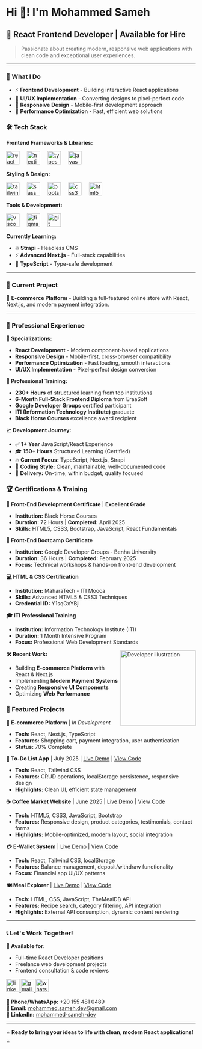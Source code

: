 # Hi 👋! I'm Mohammed Sameh

## 🚀 React Frontend Developer | Available for Hire

> Passionate about creating modern, responsive web applications with clean code and exceptional user experiences.

---

### 💼 What I Do
- ⚡ **Frontend Development** - Building interactive React applications
- 🎨 **UI/UX Implementation** - Converting designs to pixel-perfect code
- 📱 **Responsive Design** - Mobile-first development approach
- 🔧 **Performance Optimization** - Fast, efficient web solutions

### 🛠️ Tech Stack

**Frontend Frameworks & Libraries:**
<div align="left">
  <img src="https://cdn.jsdelivr.net/gh/devicons/devicon/icons/react/react-original.svg" height="35" alt="react logo" title="React" />
  <img width="12" />
  <img src="https://cdn.jsdelivr.net/gh/devicons/devicon/icons/nextjs/nextjs-original.svg" height="35" alt="nextjs logo" title="Next.js" />
  <img width="12" />
  <img src="https://cdn.jsdelivr.net/gh/devicons/devicon/icons/typescript/typescript-original.svg" height="35" alt="typescript logo" title="TypeScript" />
  <img width="12" />
  <img src="https://cdn.jsdelivr.net/gh/devicons/devicon/icons/javascript/javascript-original.svg" height="35" alt="javascript logo" title="JavaScript" />
</div>

**Styling & Design:**
<div align="left">
  <img src="https://cdn.jsdelivr.net/gh/devicons/devicon/icons/tailwindcss/tailwindcss-original-wordmark.svg" height="35" alt="tailwindcss logo" title="Tailwind CSS" />
  <img width="12" />
  <img src="https://cdn.jsdelivr.net/gh/devicons/devicon/icons/sass/sass-original.svg" height="35" alt="sass logo" title="Sass" />
  <img width="12" />
  <img src="https://cdn.jsdelivr.net/gh/devicons/devicon/icons/bootstrap/bootstrap-original.svg" height="35" alt="bootstrap logo" title="Bootstrap" />
  <img width="12" />
  <img src="https://cdn.jsdelivr.net/gh/devicons/devicon/icons/css3/css3-original.svg" height="35" alt="css3 logo" title="CSS3" />
  <img width="12" />
  <img src="https://cdn.jsdelivr.net/gh/devicons/devicon/icons/html5/html5-original.svg" height="35" alt="html5 logo" title="HTML5" />
</div>

**Tools & Development:**
<div align="left">
  <img src="https://cdn.jsdelivr.net/gh/devicons/devicon/icons/vscode/vscode-original.svg" height="35" alt="vscode logo" title="VS Code" />
  <img width="12" />
  <img src="https://cdn.jsdelivr.net/gh/devicons/devicon/icons/figma/figma-original.svg" height="35" alt="figma logo" title="Figma" />
  <img width="12" />
  <img src="https://cdn.jsdelivr.net/gh/devicons/devicon/icons/git/git-original.svg" height="35" alt="git logo" title="Git" />
</div>

**Currently Learning:**
- 🔥 **Strapi** - Headless CMS
- ⚡ **Advanced Next.js** - Full-stack capabilities
- 💪 **TypeScript** - Type-safe development

---

### 🎯 Current Project
🛒 **E-commerce Platform** - Building a full-featured online store with React, Next.js, and modern payment integration.

---

### 💼 Professional Experience

**🎯 Specializations:**
- **React Development** - Modern component-based applications
- **Responsive Design** - Mobile-first, cross-browser compatibility  
- **Performance Optimization** - Fast loading, smooth interactions
- **UI/UX Implementation** - Pixel-perfect design conversion

**🏅 Professional Training:**
- **230+ Hours** of structured learning from top institutions
- **6-Month Full-Stack Frontend Diploma** from EraaSoft
- **Google Developer Groups** certified participant
- **ITI (Information Technology Institute)** graduate
- **Black Horse Courses** excellence award recipient

**📈 Development Journey:**
- ✅ **1+ Year** JavaScript/React Experience
- 🎓 **150+ Hours** Structured Learning (Certified)
- 🔥 **Current Focus:** TypeScript, Next.js, Strapi
- 💪 **Coding Style:** Clean, maintainable, well-documented code
- 🚀 **Delivery:** On-time, within budget, quality focused

### 🏆 Certifications & Training

**🎯 Front-End Development Certificate** | **Excellent Grade**
- **Institution:** Black Horse Courses
- **Duration:** 72 Hours | **Completed:** April 2025
- **Skills:** HTML5, CSS3, Bootstrap, JavaScript, React Fundamentals

**🚀 Front-End Bootcamp Certificate**
- **Institution:** Google Developer Groups - Benha University  
- **Duration:** 36 Hours | **Completed:** February 2025
- **Focus:** Technical workshops & hands-on front-end development

**💻 HTML & CSS Certification**
- **Institution:** MaharaTech - ITI Mooca
- **Skills:** Advanced HTML5 & CSS3 Techniques
- **Credential ID:** Y1sqGxYBjl

**🎓 ITI Professional Training**
- **Institution:** Information Technology Institute (ITI)
- **Duration:** 1 Month Intensive Program
- **Focus:** Professional Web Development Standards

<img align="right" height="200" src="https://wallpapercat.com/w/full/f/6/d/5823592-1030x1030-phone-hd-boy-programmer-wallpaper-photo.jpg" alt="Developer illustration" />

**🛠️ Recent Work:**
- Building **E-commerce Platform** with React & Next.js
- Implementing **Modern Payment Systems**
- Creating **Responsive UI Components**
- Optimizing **Web Performance**

### 🎯 Featured Projects

**🛒 E-commerce Platform** | *In Development*
- **Tech:** React, Next.js, TypeScript
- **Features:** Shopping cart, payment integration, user authentication
- **Status:** 70% Complete

**📝 To-Do List App** | July 2025 | [Live Demo](https://to-do-list-two-theta-10.vercel.app/) | [View Code](https://github.com/mohammedsameh-dev/To-Do-List)
- **Tech:** React, Tailwind CSS
- **Features:** CRUD operations, localStorage persistence, responsive design
- **Highlights:** Clean UI, efficient state management

**☕ Coffee Market Website** | June 2025 | [Live Demo](https://mohammedsameh-dev.github.io/Coffee-Market/) | [View Code](https://github.com/mohammedsameh-dev/Coffee-Market)
- **Tech:** HTML5, CSS3, JavaScript, Bootstrap
- **Features:** Responsive design, product categories, testimonials, contact forms
- **Highlights:** Mobile-optimized, modern layout, social integration

**💳 E-Wallet System** | [Live Demo](https://e-wallet-system.vercel.app/) | [View Code](https://github.com/mohammedsameh-dev/E-Wallet-System)
- **Tech:** React, Tailwind CSS, localStorage
- **Features:** Balance management, deposit/withdraw functionality
- **Focus:** Financial app UI/UX patterns

**🍽️ Meal Explorer** | [Live Demo](https://mohammedsameh-dev.github.io/Meal-Explorer/) | [View Code](https://github.com/mohammedsameh-dev/Meal-Explorer)
- **Tech:** HTML, CSS, JavaScript, TheMealDB API
- **Features:** Recipe search, category filtering, API integration
- **Highlights:** External API consumption, dynamic content rendering

---

### 📞 Let's Work Together!

**🔹 Available for:**
- Full-time React Developer positions
- Freelance web development projects
- Frontend consultation & code reviews

<div align="left">
  <a href="https://www.linkedin.com/in/mohammed-sameh-dev" target="_blank">
    <img src="https://img.shields.io/static/v1?message=LinkedIn&logo=linkedin&label=&color=0077B5&logoColor=white&labelColor=&style=for-the-badge" height="35" alt="linkedin logo" />
  </a>
  <a href="mailto:mohammed.sameh.dev@gmail.com" target="_blank">
    <img src="https://img.shields.io/static/v1?message=Gmail&logo=gmail&label=&color=D14836&logoColor=white&labelColor=&style=for-the-badge" height="35" alt="gmail logo" />
  </a>
  <a href="https://wa.me/201554810489" target="_blank">
    <img src="https://img.shields.io/static/v1?message=WhatsApp&logo=whatsapp&label=&color=25D366&logoColor=white&labelColor=&style=for-the-badge" height="35" alt="whatsapp logo" />
  </a>
</div>

**📱 Phone/WhatsApp:** +20 155 481 0489  
**📧 Email:** mohammed.sameh.dev@gmail.com  
**💼 LinkedIn:** [mohammed-sameh-dev](https://www.linkedin.com/in/mohammed-sameh-dev)

---

⭐ **Ready to bring your ideas to life with clean, modern React applications!** ⭐

